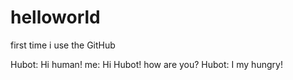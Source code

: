 # helloworld
first time i use the GitHub


Hubot:
Hi human!
me:
Hi Hubot!
how are you?
Hubot:
I my hungry!
